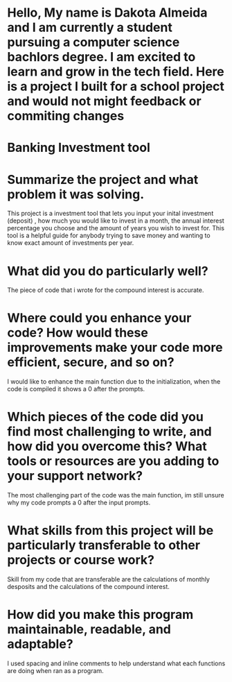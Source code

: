 # Hello, My name is Dakota Almeida and I am currently a student pursuing a computer science bachlors degree. I am excited to learn and grow in the tech field. Here is a project I built for a school project and would not might feedback or commiting changes


# Banking Investment tool 

# Summarize the project and what problem it was solving.
This project is a investment tool that lets you input your inital investment (deposit) , how much you would like to invest in a month, the annual interest percentage you choose and the amount of years you wish to invest for. This tool is a helpful guide for anybody trying to save money and wanting to know exact amount of investments per year. 

# What did you do particularly well?
The piece of code that i wrote for the compound interest is accurate.

# Where could you enhance your code? How would these improvements make your code more efficient, secure, and so on?
I would like to enhance the main function due to the initialization, when the code is compiled it shows a 0 after the prompts.

# Which pieces of the code did you find most challenging to write, and how did you overcome this? What tools or resources are you adding to your support network? 
The most challenging part of the code was the main function, im still unsure why my code prompts a 0 after the input prompts. 
 
# What skills from this project will be particularly transferable to other projects or course work?
Skill from my code that are transferable are the calculations of monthly desposits and the calculations of the compound interest.

# How did you make this program maintainable, readable, and adaptable?
I used spacing and inline comments to help understand what each functions are doing when ran as a program.
